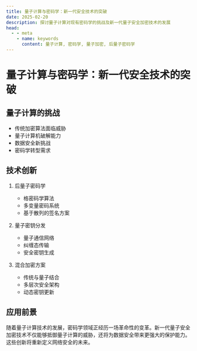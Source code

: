 ```yaml
---
title: 量子计算与密码学：新一代安全技术的突破
date: 2025-02-20
description: 探讨量子计算对现有密码学的挑战及新一代量子安全加密技术的发展
head:
  - - meta
    - name: keywords
      content: 量子计算, 密码学, 量子加密, 后量子密码学
---
```


# 量子计算与密码学：新一代安全技术的突破

## 量子计算的挑战

- 传统加密算法面临威胁
- 量子计算机破解能力
- 数据安全新挑战
- 密码学转型需求

## 技术创新

1. 后量子密码学
   - 格密码学算法
   - 多变量密码系统
   - 基于散列的签名方案

2. 量子密钥分发
   - 量子通信网络
   - 纠缠态传输
   - 安全密钥生成

3. 混合加密方案
   - 传统与量子结合
   - 多层次安全架构
   - 动态密钥更新

## 应用前景

随着量子计算技术的发展，密码学领域正经历一场革命性的变革。新一代量子安全加密技术不仅能够抵御量子计算的威胁，还将为数据安全带来更强大的保护能力。这些创新将重新定义网络安全的未来。